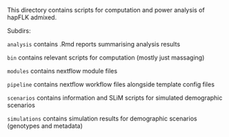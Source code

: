 This directory contains scripts for computation and power analysis of hapFLK admixed. 

Subdirs:

`analysis` contains .Rmd reports summarising analysis results

`bin` contains relevant scripts for computation (mostly just massaging)

`modules` contains nextflow module files

`pipeline` contains nextflow workflow files alongside template config files

`scenarios` contains information and SLiM scripts for simulated demographic scenarios

`simulations` contains simulation results for demographic scenarios (genotypes and metadata)

